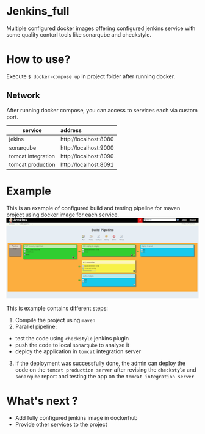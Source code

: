 # Jenkins_full
Multiple configured docker images offering configured jenkins service with some quality contorl tools like sonarqube and checkstyle.

# How to use?
Execute `$ docker-compose up` in project folder after running docker.

## Network
After running docker compose, you can access to services each via custom port.

| service            | address                 |
| ------------------ |:------------------------|
| jekins             | http://localhost:8080   |
| sonarqube          | http://localhost:9000   |
| tomcat integration | http://localhost:8090   |
| tomcat production  | http://localhost:8091   |

# Example
This is an example of configured build and testing pipeline for maven project using docker image for each service.
![screenshot](demo/01.png)

This is example contains different steps:
1. Compile the project using `maven`
2. Parallel pipeline:  
  * test the code using `checkstyle` jenkins plugin
  * push the code to local `sonarqube` to analyse it
  * deploy the application in `tomcat` integration server
3. If the deployment was successfully done, the admin can deploy the code on the `tomcat production server` 
after revising the `checkstyle` and `sonarqube` report and testing the app on the `tomcat integration server`

# What's next ?
- Add fully configured jenkins image in dockerhub
- Provide other services to the project
